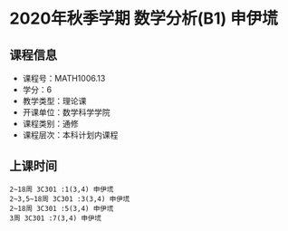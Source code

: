 # 2020年秋季学期 数学分析(B1) 申伊塃






## 课程信息

- 课程号：MATH1006.13
- 学分：6
- 教学类型：理论课
- 开课单位：数学科学学院
- 课程类别：通修
- 课程层次：本科计划内课程

## 上课时间

```
2~18周 3C301 :1(3,4) 申伊塃
2~3,5~18周 3C301 :3(3,4) 申伊塃
2~18周 3C301 :5(3,4) 申伊塃
3周 3C301 :7(3,4) 申伊塃
```

